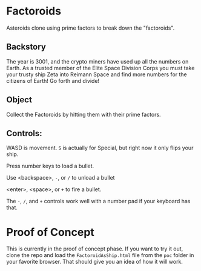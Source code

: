 # Factoroids
Asteroids clone using prime factors to break down the "factoroids".

## Backstory
The year is 3001, and the crypto miners have used up all the numbers on Earth. As a trusted member of the Elite Space Division Corps you must take your trusty ship Zeta into Reimann Space and find more numbers for the citizens of Earth! Go forth and divide!

## Object
Collect the Factoroids by hitting them with their prime factors.

## Controls:
WASD is movement. `S` is actually for Special, but right now it only flips your ship.

Press number keys to load a bullet.

Use \<backspace\>, `-`, or `/` to unload a bullet

\<enter\>, \<space\>, or `+` to fire a bullet.

The `-`, `/`, and `+` controls work well with a number pad if your keyboard has that.


# Proof of Concept

This is currently in the proof of concept phase. If you want to try it out, clone the repo and load the `FactoroidAsShip.html` file from the `poc` folder in your favorite browser. That should give you an idea of how it will work.